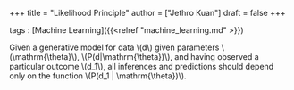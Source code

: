 +++
title = "Likelihood Principle"
author = ["Jethro Kuan"]
draft = false
+++

tags
: [Machine Learning]({{<relref "machine_learning.md" >}})

Given a generative model for data \\(d\\) given parameters
\\(\mathrm{\theta}\\), \\(P(d|\mathrm{\theta})\\), and having observed a
particular outcome \\(d_1\\), all inferences and predictions should depend
only on the function \\(P(d_1 | \mathrm{\theta})\\).
